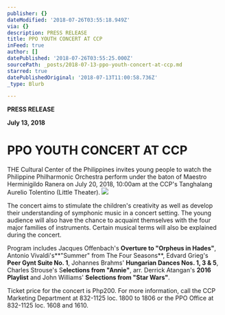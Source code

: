 ```yaml
---
publisher: {}
dateModified: '2018-07-26T03:55:18.949Z'
via: {}
description: PRESS RELEASE
title: PPO YOUTH CONCERT AT CCP
inFeed: true
author: []
datePublished: '2018-07-26T03:55:25.000Z'
sourcePath: _posts/2018-07-13-ppo-youth-concert-at-ccp.md
starred: true
datePublishedOriginal: '2018-07-13T11:00:58.736Z'
_type: Blurb

---
```

**PRESS RELEASE**

**July 13, 2018**

# **PPO YOUTH CONCERT AT CCP**

THE Cultural Center of the Philippines invites young people to watch the Philippine Philharmonic Orchestra perform under the baton of Maestro Herminigildo Ranera on July 20, 2018, 10:00am at the CCP's Tanghalang Aurelio Tolentino (Little Theater).
![](https://the-grid-user-content.s3-us-west-2.amazonaws.com/8a9e51a9-7197-4a46-843f-c73eee2e476a.jpg)

The concert aims to stimulate the children's creativity as well as develop their understanding of symphonic music in a concert setting. The young audience will also have the chance to acquaint themselves with the four major families of instruments. Certain musical terms will also be explained during the concert.

Program includes Jacques Offenbach's **Overture to "Orpheus in Hades"**, Antonio Vivaldi's**"Summer" from The Four Seasons**, Edvard Grieg's **Peer Gynt Suite No. 1**, Johannes Brahms' **Hungarian Dances Nos. 1, 3 & 5**, Charles Strouse's S**elections from "Annie"**, arr. Derrick Atangan's **2016 Playlist** and John Williams' **Selections from "Star Wars"**.

Ticket price for the concert is Php200\. For more information, call the CCP Marketing Department at 832-1125 loc. 1800 to 1806 or the PPO Office at 832-1125 loc. 1608 and 1610\.
